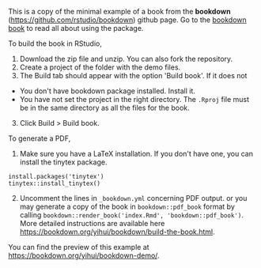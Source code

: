 This is a copy of the minimal example of a book from the  **bookdown** (https://github.com/rstudio/bookdown) github page.  Go to the [bookdown book](https://bookdown.org/yihui/bookdown) to read all about using the package.

To build the book in RStudio, 

1. Download the zip file and unzip.  You can also fork the repository.
1. Create a project of the folder with the demo files.
2. The Build tab should appear with the option 'Build book'.  If it does not
  - You don't have bookdown package installed. Install it.
  - You have not set the project in the right directory.  The `.Rproj` file must be in the same directory as all the files for the book.
3. Click Build > Build book.

To generate a PDF,

1. Make sure you have a LaTeX installation.  If you don't have one, you can install the tinytex package.

```
install.packages('tinytex')
tinytex::install_tinytex()
```

2. Uncomment the lines in `_bookdown.yml` concerning PDF output. or you may generate a copy of the book in `bookdown::pdf_book` format by calling `bookdown::render_book('index.Rmd', 'bookdown::pdf_book')`. More detailed instructions are available here https://bookdown.org/yihui/bookdown/build-the-book.html.

You can find the preview of this example at https://bookdown.org/yihui/bookdown-demo/.
